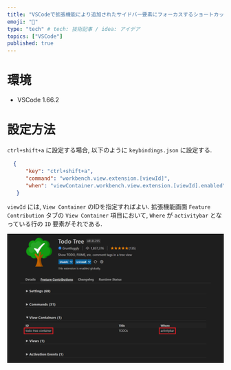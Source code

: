 ```yaml
---
title: "VSCodeで拡張機能により追加されたサイドバー要素にフォーカスするショートカットの設定"
emoji: "📝"
type: "tech" # tech: 技術記事 / idea: アイデア
topics: ["VSCode"]
published: true
---
```


# 環境
 - VSCode 1.66.2

# 設定方法

`ctrl+shift+a` に設定する場合, 以下のように `keybindings.json` に設定する.

```json
  {
      "key": "ctrl+shift+a",
      "command": "workbench.view.extension.[viewId]",
      "when": "viewContainer.workbench.view.extension.[viewId].enabled"
   }
```

`viewId` には, `View Container` のIDを指定すればよい. 拡張機能画面 `Feature Contribution` タブの `View Container` 項目において, `Where` が `activitybar` となっている行の `ID` 要素がそれである.

![viewIdの表示画面](/images/539ae5f178ca8f/show_viewId.png)
